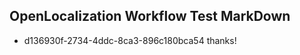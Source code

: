 ## OpenLocalization Workflow Test MarkDown
* d136930f-2734-4ddc-8ca3-896c180bca54 thanks!

<!--HONumber=Aug16_HO4-->


